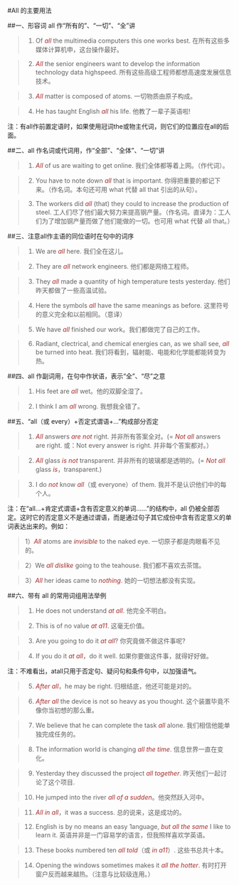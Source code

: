 #All 的主要用法

##一、形容词 all 作“所有的”、“一切”、“全”讲

> 1. Of *all* the multimedia computers this one works best. 在所有这些多媒体计算机申，这台操作最好。

> 2. *All* the senior engineers want to develop the information technology data highspeed. 所有这些高级工程师都想高速度发展信息技术。

> 3. *All* matter is composed of atoms. 一切物质由原子构成。

> 4. He has taught English *all* his life. 他教了一辈子英语啦!

注：有all作前置定语时，如果使用冠词the或物主代词，则它们的位置应在all的后面。

##二、all 作名词或代词用，作“全部”、“全体”、“一切”讲

> 1. *All* of us are waiting to get online. 我们全体都等着上网。（作代词）。

> 2. You have to note down *all* that is important. 你得把重要的都记下来。（作名词。本句还可用 what 代替 all that 引出的从句）。

> 3. The workers did *all* (that) they could to increase the production of steel. 工人们尽了他们最大努力来提高钢产量。（作名词。直译为：工人们为了增加钢产量而做了他们能做的一切。也可用 what 代替 all that。）

##三、注意all作主语的同位语时在句中的词序

> 1. We are *all* here. 我们全在这儿。

> 2. They are *all* network engineers. 他们都是网络工程师。

> 3. They *all* made a quantity of high temperature tests yesterday. 他们昨天都做了一些高温试验。

> 4. Here the symbols *all* have the same meanings as before. 这里符号的意义完全和以前相同。（意译）

> 5. We have *all* finished our work。我们都做完了自己的工作。

> 6. Radiant, clectrical, and chemical energies can, as we shall see, *all* be turned into heat. 我们将看到，辐射能、电能和化学能都能转变为热。

##四、all 作副词用，在句中作状语，表示“全”、“尽”之意

> 1. His feet are *all* wet。他的双脚全湿了。

> 2. I think I am *all* wrong. 我想我全错了。

##五、“all（或 every）+否定式谓语+…”构成部分否定

> 1. *All* answers *are not* right. 并非所有答案全对。(= *Not all* answers are right. 或：Not every answer is right. 并非每个答案都对。）

> 2. *All* glass *is not* transparent. 并非所有的玻璃都是透明的。(= *Not all* glass *is*，transparent.)

> 3. I do *not* know *all*（或 everyone）of them. 我并不是认识他们中的每个人。

注：在“all…+肯定式谓语+含有否定意义的单词……”的结构中，all 仍被全部否定。这时它的否定意义不是通过谓语，而是通过句子其它成份中含有否定意义的单词表达出来的。例如：

> 1）*All* atoms are *invisible* to the naked eye. 一切原子都是肉眼看不见的。

> 2）We *all* *dislike* going to the teahouse. 我们都不喜欢去茶馆。

> 3）*All* her ideas came to *nothing*. 她的一切想法都没有实现。

##六、带有 all 的常用词组用法举例

> 1. He does not understand *at all*. 他完全不明白。

> 2. This is of no value *at a11*. 这毫无价值。

> 3. Are you going to do it *at all*? 你究竟做不做这件事呢?

> 4. If you do it *at all*，do it well. 如果你要做这件事，就得好好做。

注：不难看出，atall只用于否定句、疑问句和条件句中，以加强语气。

> 5. *After all*，he may be right. 归根结底，他还可能是对的。

> 6. *After all* the device is not so heavy as you thought. 这个装置毕竟不像你当初想的那么重。

> 7. We believe that he can complete the task *all* alone. 我们相信他能单独完成任务的。

> 8. The information world is changing *all the time*. 信息世界一直在变化。

> 9. Yesterday they discussed the project *all together*. 昨天他们一起讨论了这个项目. 

> 10. He jumped into the river *all of a sudden*。他突然跃入河中。

> 11. *All in all*，it was a success. 总的说来，这是成功的。

> 12. English is by no means an easy 1anguage, *but all the same* I like to learn it. 英语并非是一门容易学的语言，但我照样喜欢学英语。

> 13. These books numbered ten *all told*（或 *in a11*）. 这些书总共十本。

> 14. Opening the windows sometimes makes it *all the hotter*. 有时打开窗户反而越来越热。（注意与比较级连用。）

<style>em {color: brown;}</style>